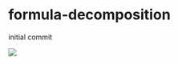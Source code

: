 # formula-decomposition
initial commit

<a href="https://codeclimate.com/repos/57d698dba2e25d2e69004bbb/feed"><img src="https://codeclimate.com/repos/57d698dba2e25d2e69004bbb/badges/6d773bc43ce92de52110/gpa.svg" /></a>
